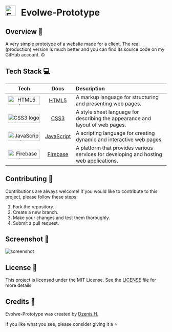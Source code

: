 ##

# <img src="https://raw.githubusercontent.com/dzenis-h/Evolwe-Prototype/master/public/favicon.ico" alt="Evolwe logo" width="32" height="32" style="padding-right: 10px;"> Evolwe-Prototype

## Overview 📝
A very simple prototype of a website made for a client. The real (production) version is much better and you can find its source code on my GitHub account. ☮️

## Tech Stack 💻

| Tech | Docs | Description |
| :---: | :---: | :--- |
| <img src="https://img.shields.io/badge/HTML5-E34F26?style=for-the-badge&logo=html5&logoColor=white" alt="HTML5 logo" width="100" height="28"> | [HTML5](https://developer.mozilla.org/en-US/docs/Web/Guide/HTML/HTML5) | A markup language for structuring and presenting web pages. |
| <img src="https://img.shields.io/badge/CSS3-1572B6?style=for-the-badge&logo=css3&logoColor=white" alt="CSS3 logo" width="100" height="28"> | [CSS3](https://developer.mozilla.org/en-US/docs/Web/CSS) | A style sheet language for describing the appearance and layout of web pages. |
| <img src="https://img.shields.io/badge/JavaScript-F7DF1E?style=for-the-badge&logo=javascript&logoColor=black" alt="JavaScript logo" width="100" height="28"> | [JavaScript](https://developer.mozilla.org/en-US/docs/Web/JavaScript) | A scripting language for creating dynamic and interactive web pages. |
| <img src="https://img.shields.io/badge/Firebase-FFCA28?style=for-the-badge&logo=firebase&logoColor=black" alt="Firebase logo" width="100" height="28"> | [Firebase](https://firebase.google.com/) | A platform that provides various services for developing and hosting web applications. |

## Contributing 🙌
Contributions are always welcome! If you would like to contribute to this project, please follow these steps:
1. Fork the repository.
2. Create a new branch.
3. Make your changes and test them thoroughly.
4. Submit a pull request.

## Screenshot 📸
![screenshot](https://drive.google.com/file/d/1S-JSG-crSxveQHv_fWKSfONA5NDamQOS/export=view)

## License 📄
This project is licensed under the MIT License. See the [LICENSE](https://docs.google.com/document/d/11WK7tVoTFRMcWCuGZQCRWxEsDUEJ_6ArtfV-NjWcBCU/edit?usp=sharing) file for more details.

## Credits 🙏
Evolwe-Prototype was created by [Dzenis H.](https://www.dzenis.tech)

If you like what you see, please consider giving it a ⭐
